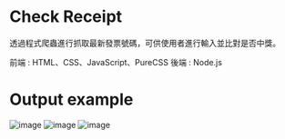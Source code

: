 # Check Receipt 

透過程式爬蟲進行抓取最新發票號碼，可供使用者進行輸入並比對是否中獎。 

前端 : HTML、CSS、JavaScript、PureCSS
後端 : Node.js

# Output example
![image](https://github.com/Samuelchi861008/Check-Receipt/blob/master/1.JPG)
![image](https://github.com/Samuelchi861008/Check-Receipt/blob/master/2.JPG)
![image](https://github.com/Samuelchi861008/Check-Receipt/blob/master/3.JPG)
